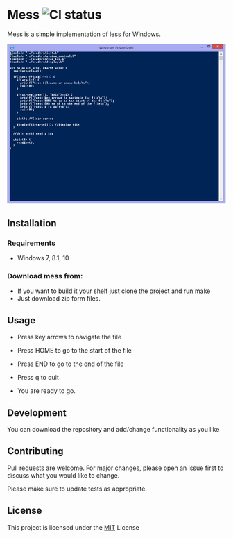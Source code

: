 # Mess ![CI status](https://img.shields.io/badge/build-passing-brightgreen.svg)

Mess is a simple implementation of less for Windows.

![alt text](https://github.com/PanSem/mess/blob/master/ps.png)

## Installation

### Requirements
* Windows 7, 8.1, 10

### Download mess from:
* If you want to build it your shelf just clone the project and run make
* Just download zip form files.

## Usage

* Press key arrows to navigate the file
* Press HOME to go to the start of the file
* Press END to go to the end of the file
* Press q to quit

* You are ready to go.

## Development
You can download the repository and add/change functionality as you like

## Contributing
Pull requests are welcome. For major changes, please open an issue first to discuss what you would like to change.

Please make sure to update tests as appropriate.

## License
This project is licensed under the [MIT](https://choosealicense.com/licenses/mit/) License
